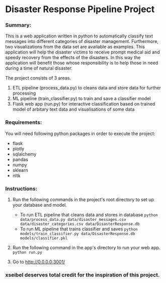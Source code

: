 # Disaster Response Pipeline Project
### Summary:
This is a web application written in python to automatically classify text messages into different categories of disaster management. Furthermore, two visualizations from the data set are available as examples. This application will help the disaster victims to receive prompt medical aid and speedy recovery from the effects of the disasters. In this way the application will benefit those whose responsibility is to help those in need during a time of natural disaster.

The project consists of 3 areas. 
1. ETL pipeline (process_data.py) to cleans data and store data for further processing
2. ML pipeline (train_classifier.py) to train and save a classifier model
3. Flask web app (run.py) for interactive classification based on trained model of arbitary text data and visualisations of some data

### Requirements:
You will need following python packages in order to execute the project: 
* flask
* plotly
* sqlalchemy
* pandas
* numpy
* sklearn
* nltk

### Instructions:
1. Run the following commands in the project's root directory to set up your database and model.

    - To run ETL pipeline that cleans data and stores in database
        `python data/process_data.py data/disaster_messages.csv data/disaster_categories.csv data/DisasterResponse.db`
    - To run ML pipeline that trains classifier and saves
        `python models/train_classifier.py data/DisasterResponse.db models/classifier.pkl`

2. Run the following command in the app's directory to run your web app.
    `python run.py`

3. Go to http://0.0.0.0:3001/

### xseibel deserves total credit for the inspiration of this project.
